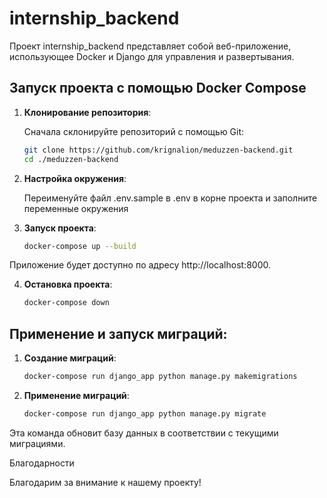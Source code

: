 # internship_backend

Проект internship_backend представляет собой веб-приложение, использующее Docker и Django для управления и развертывания.

## Запуск проекта с помощью Docker Compose

1. **Клонирование репозитория**:

   Сначала склонируйте репозиторий с помощью Git:

   ```bash
   git clone https://github.com/krignalion/meduzzen-backend.git
   cd ./meduzzen-backend
   
2. **Настройка окружения**:
   
    Переименуйте файл .env.sample в .env в корне проекта и заполните переменные окружения

4. **Запуск проекта**:
    ```bash
    docker-compose up --build
Приложение будет доступно по адресу http://localhost:8000.

4. **Остановка проекта**:
    ```bash
    docker-compose down
   
## Применение и запуск миграций:
1. **Создание миграций**:
    ```bash
   docker-compose run django_app python manage.py makemigrations
   
2. **Применение миграций**:
    ```bash
   docker-compose run django_app python manage.py migrate
   
Эта команда обновит базу данных в соответствии с текущими миграциями.

Благодарности

Благодарим за внимание к нашему проекту!
 